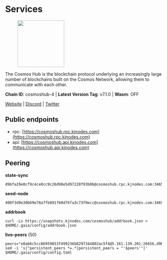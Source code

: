 # Services

<figure><img src="https://raw.githubusercontent.com/kj89/testnet_manuals/main/pingpub/logos/cosmoshub.png" width="150" alt=""><figcaption></figcaption></figure>

The Cosmos Hub is the blockchain protocol underlying an  increasingly large number of blockchains built on the  Cosmos Network, allowing them to communicate with each other.

**Chain ID**: cosmoshub-4 | **Latest Version Tag**: v7.1.0 | **Wasm**: OFF

[Website](https://hub.cosmos.network) | [Discord](https://discord.gg/cosmosnetwork) | [Twitter](https://twitter.com/cosmoshub)


## Public endpoints

* rpc: [https://cosmoshub.rpc.kjnodes.com](https://cosmoshub.rpc.kjnodes.com)
* api: [https://cosmoshub.api.kjnodes.com](https://cosmoshub.api.kjnodes.com)

## Peering

**state-sync**

```
d9bfa29e0cf9c4ce0cc9c26d98e5d97228f93b0b@cosmoshub.rpc.kjnodes.com:34656
```

**seed-node**

```
400f3d9e30b69e78a7fb891f60d76fa3c73f0ecc@cosmoshub.rpc.kjnodes.com:34659
```

**addrbook**
```
curl -Ls https://snapshots.kjnodes.com/cosmoshub/addrbook.json > $HOME/.gaia/config/addrbook.json
```

**live-peers** (50)
```
peers="e0ab6c5cc86959853f499236b8297344802ac5f4@5.161.139.201:26656,d9bfa29e0cf9c4ce0cc9c26d98e5d97228f93b0b@65.109.88.38:34656,7b8ab74fa7c3cc10b203b990abfc86e1a0b82a79@34.254.201.211:26656,e829d4764a5cecc44b3414777853b34407b36601@185.16.39.179:26656,4c46d32cbc4777c59a91a53fdadf8a3fa362036e@116.202.10.68:26656,73c2a86cc0d4b51c81bd0e36cee69f1731bcda0d@23.88.69.157:26656,b79e1d3a621bdafd3a8d9a49dff8f4737d0bedc9@52.73.168.104:26656,6cceba286b498d4a1931f85e35ea0fa433373057@164.152.161.86:26656,c1e437f73b8889b78ea34981e7c349157ad80284@107.135.15.66:26656,56783b7e98eed68ec8af791248154f3cc53056d1@34.159.35.95:26656,cd7af8aaa29bca12c575dedb77a4a1efe019e661@54.77.214.250:26656,dcbd6dabd184e93ea00e9eec670de5187dd38ba6@65.108.137.38:26656,bd410d4564f7e0dd9a0eb16a64c337a059e11b80@47.103.35.130:26656,ba3bacc714817218562f743178228f23678b2873@34.141.15.99:26656,8dc4fd0007c74bdf4b7ee1e5a3ab68161cc8f845@142.132.208.213:26656,10e3acd4baeb6cba8881d75a0bde04b5526b39ce@3.217.133.209:26656,213857e741833d17275ea559bb2d0342398cec99@35.245.206.45:26656,84cc83cd09a974a234a3fdb5bb4fd46fd856f8ec@142.132.135.239:26656,344d87e04fdf04be760da5069a59d9a489b886a6@52.14.44.1:26656,dea13e7232642331360d4387b0ab106b014092d4@116.202.236.59:26656,1da54d20c7339713f1d6d28dd2117087dd33d0ca@154.53.32.78:26656,1be2bc01d01005833c538dedf11b23207cbb43f1@34.168.1.110:26656,241b17dba97a2ed3c3747d12781fb86c9706e2d4@89.58.27.86:26656,f9243f02b606fee1c3ecbccc2056bcf303732800@198.244.179.141:26656,471518432477e31ea348af246c0b54095d41352c@88.198.129.17:26656,51c49b57b371e3645de715e0034236a8bd61965e@35.234.21.2:26656,c03593feca52899e9cc38ae0fed671fb96ab0bba@52.203.105.100:26656,915a5d104236764e33d5f7fd8d6c946e66766723@34.74.124.82:26656,67685d93f2256caa7a2d53e3a104f9e437c3d247@95.216.114.244:26656,cd4d17e587032f9119a5b138f94bfff68fab4901@159.69.32.74:26657,2f88e420861c59c39a154f3219a44cb945dfd343@169.155.169.37:26656,7dd34d8d3880bc48eff3e47b941d06bd1941a962@93.115.25.106:26656,5dde13b98a2f69f54e0d5e3384fdc903bbb2dc30@172.93.214.11:26656,544c554326bc0771e0e2e74f31be89aa44770b79@65.21.227.95:2000,afee98f7f8039a43df27b57ee74d35d0779acd53@54.171.140.109:26656,edb0f4a27416d0488fbd0177c0961bfa66ef560a@52.76.56.139:26656,803abd0b6b0478ab7f7e38dbda89902ca67f8778@65.21.90.137:11956,44594a57ce538a21f8558bcb1c9ce560ad879e3e@15.235.114.84:26656,34f0e424f747f62e04e8c34fde60013fb4dbc04b@65.108.0.165:14956,db7850e8e9bef0568904b7d5bcaec813e8e3d295@34.27.227.166:26656,dd53fa5cfb6a604feb80860d47506d0dd84baa12@142.132.210.234:26656,32bdba6ced12cdf2e534566e6c3d66ee2f7ef494@84.244.95.229:26656,1d02b4300c6b6fd1123a20502f0b3c0ce3b73654@88.198.16.9:26656,f28ee3d3573b3c72d4c134de6a78e96574479def@34.28.23.20:26656,762175c3ae976cc93d28a151a8551c1a0018f32d@20.48.28.69:26656,96aa2e9e73dbbcf9dfdf7fc0e412fc1021684c82@195.201.218.187:26656,a94dff85ed430f0475f41fe306c82b7eb7f6e858@51.91.153.78:31649,b2d6d92544b40644a8e2f5bfdf2f5cc0f406fd01@54.74.38.141:26656,26ac129d380e7010473dfeda9c84bf25450c711f@91.239.56.4:26656,d9dbd30f7e9ae99dc05645f48f4637c2f4a14645@34.107.9.71:26656"
sed -i 's|^persistent_peers *=.*|persistent_peers = "'$peers'"|' $HOME/.gaia/config/config.toml
```
